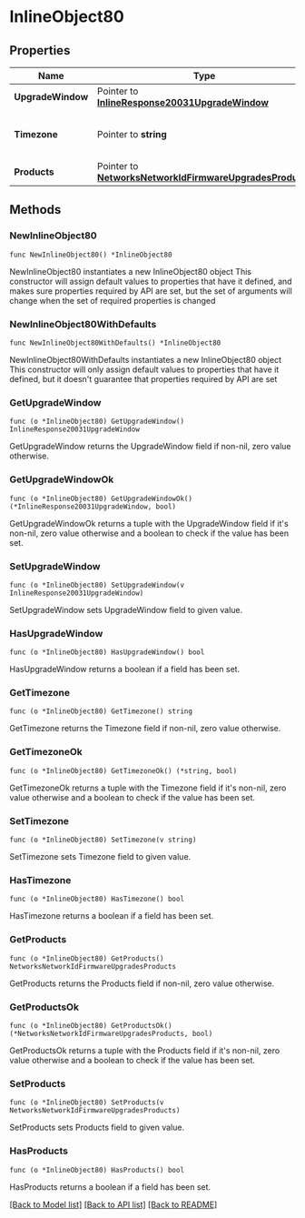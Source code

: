 # InlineObject80

## Properties

Name | Type | Description | Notes
------------ | ------------- | ------------- | -------------
**UpgradeWindow** | Pointer to [**InlineResponse20031UpgradeWindow**](InlineResponse20031UpgradeWindow.md) |  | [optional] 
**Timezone** | Pointer to **string** | The timezone for the network | [optional] 
**Products** | Pointer to [**NetworksNetworkIdFirmwareUpgradesProducts**](NetworksNetworkIdFirmwareUpgradesProducts.md) |  | [optional] 

## Methods

### NewInlineObject80

`func NewInlineObject80() *InlineObject80`

NewInlineObject80 instantiates a new InlineObject80 object
This constructor will assign default values to properties that have it defined,
and makes sure properties required by API are set, but the set of arguments
will change when the set of required properties is changed

### NewInlineObject80WithDefaults

`func NewInlineObject80WithDefaults() *InlineObject80`

NewInlineObject80WithDefaults instantiates a new InlineObject80 object
This constructor will only assign default values to properties that have it defined,
but it doesn't guarantee that properties required by API are set

### GetUpgradeWindow

`func (o *InlineObject80) GetUpgradeWindow() InlineResponse20031UpgradeWindow`

GetUpgradeWindow returns the UpgradeWindow field if non-nil, zero value otherwise.

### GetUpgradeWindowOk

`func (o *InlineObject80) GetUpgradeWindowOk() (*InlineResponse20031UpgradeWindow, bool)`

GetUpgradeWindowOk returns a tuple with the UpgradeWindow field if it's non-nil, zero value otherwise
and a boolean to check if the value has been set.

### SetUpgradeWindow

`func (o *InlineObject80) SetUpgradeWindow(v InlineResponse20031UpgradeWindow)`

SetUpgradeWindow sets UpgradeWindow field to given value.

### HasUpgradeWindow

`func (o *InlineObject80) HasUpgradeWindow() bool`

HasUpgradeWindow returns a boolean if a field has been set.

### GetTimezone

`func (o *InlineObject80) GetTimezone() string`

GetTimezone returns the Timezone field if non-nil, zero value otherwise.

### GetTimezoneOk

`func (o *InlineObject80) GetTimezoneOk() (*string, bool)`

GetTimezoneOk returns a tuple with the Timezone field if it's non-nil, zero value otherwise
and a boolean to check if the value has been set.

### SetTimezone

`func (o *InlineObject80) SetTimezone(v string)`

SetTimezone sets Timezone field to given value.

### HasTimezone

`func (o *InlineObject80) HasTimezone() bool`

HasTimezone returns a boolean if a field has been set.

### GetProducts

`func (o *InlineObject80) GetProducts() NetworksNetworkIdFirmwareUpgradesProducts`

GetProducts returns the Products field if non-nil, zero value otherwise.

### GetProductsOk

`func (o *InlineObject80) GetProductsOk() (*NetworksNetworkIdFirmwareUpgradesProducts, bool)`

GetProductsOk returns a tuple with the Products field if it's non-nil, zero value otherwise
and a boolean to check if the value has been set.

### SetProducts

`func (o *InlineObject80) SetProducts(v NetworksNetworkIdFirmwareUpgradesProducts)`

SetProducts sets Products field to given value.

### HasProducts

`func (o *InlineObject80) HasProducts() bool`

HasProducts returns a boolean if a field has been set.


[[Back to Model list]](../README.md#documentation-for-models) [[Back to API list]](../README.md#documentation-for-api-endpoints) [[Back to README]](../README.md)


